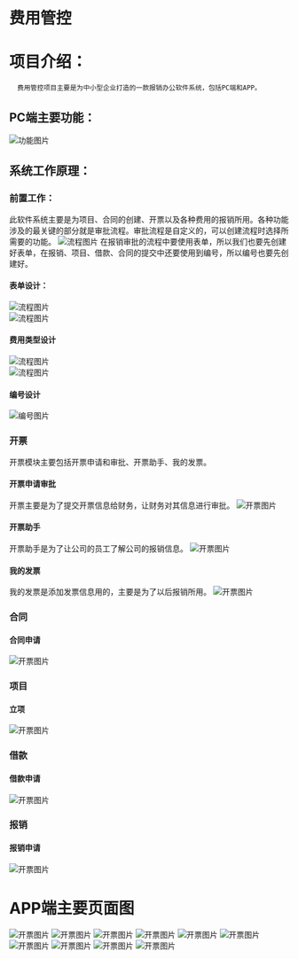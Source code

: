 费用管控 
==========================================================================================================================================
# 项目介绍：
      费用管控项目主要是为中小型企业打造的一款报销办公软件系统，包括PC端和APP。
 ## PC端主要功能：
 ![功能图片](img/结构.png?imageMogr2/auto-orient/strip%7CimageView2/2/w/300)
 ## 系统工作原理：
   ### 前置工作：
此软件系统主要是为项目、合同的创建、开票以及各种费用的报销所用。各种功能涉及的最关键的部分就是审批流程。审批流程是自定义的，可以创建流程时选择所需要的功能。
![流程图片](img/流程.png)
     在报销审批的流程中要使用表单，所以我们也要先创建好表单，在报销、项目、借款、合同的提交中还要使用到编号，所以编号也要先创建好。
#### 表单设计：
![流程图片](img/表单列表.png)  
![流程图片](img/表单设计.png) 
#### 费用类型设计
![流程图片](img/一级类型.png)  
![流程图片](img/二级类型.png) 
#### 编号设计
![编号图片](img/编号设计.png) 
  ### 开票
  开票模块主要包括开票申请和审批、开票助手、我的发票。
  #### 开票申请审批
  开票主要是为了提交开票信息给财务，让财务对其信息进行审批。
  ![开票图片](img/开票申请.png)  
  #### 开票助手
  开票助手是为了让公司的员工了解公司的报销信息。
  ![开票图片](img/开票助手.png)
  #### 我的发票
  我的发票是添加发票信息用的，主要是为了以后报销所用。
  ![开票图片](img/我的发票.png)
  ### 合同
  #### 合同申请
  ![开票图片](img/合同申请.png)
  ### 项目
  #### 立项
   ![开票图片](img/立项1.png)
  ### 借款
  #### 借款申请
  ![开票图片](img/借款申请.png)
  ### 报销
  #### 报销申请
  ![开票图片](img/报销申请.png)
 
 APP端主要页面图
 ===========================================================================================
 
  ![开票图片](img/主页.jpg)
  ![开票图片](img/我的.jpg)
  ![开票图片](img/统计.png)
  ![开票图片](img/通讯录.jpg)
  ![开票图片](img/机构人员.jpg)
  ![开票图片](img/报销申请.jpg)
  ![开票图片](img/报销已完结.png)
  ![开票图片](img/发票助手.jpg)
  ![开票图片](img/借款申请.jpg)
  ![开票图片](img/开票申请.jpg)
 
   
      
     
